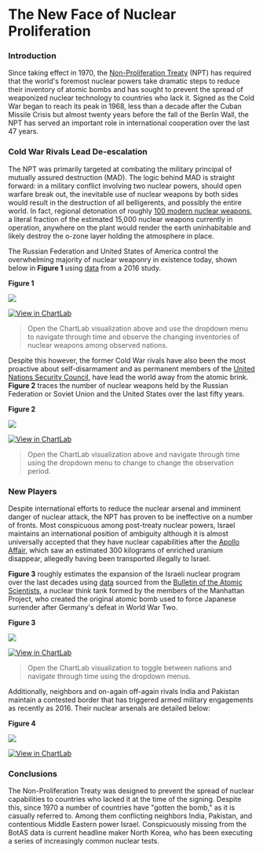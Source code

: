 The New Face of Nuclear Proliferation
===

### Introduction

Since taking effect in 1970, the [Non-Proliferation Treaty](https://www.iaea.org/publications/documents/infcircs/treaty-non-proliferation-nuclear-weapons) 
(NPT) has required that the world's foremost nuclear powers take dramatic steps to reduce their inventory of atomic bombs and has
sought to prevent the spread of weaponized nuclear technology to countries who lack it. Signed as the Cold War began to reach its peak in 1968,
less than a decade after the Cuban Missile Crisis but almost twenty years before the fall of the Berlin Wall, the NPT has 
served an important role in international cooperation over the last 47 years.

### Cold War Rivals Lead De-escalation

The NPT was primarily targeted at combating the military principal of mutually assured destruction (MAD). The logic behind MAD is straight
forward: in a military conflict involving two nuclear powers, should open warfare break out, the inevitable use of nuclear weapons by both
sides would result in the destruction of all belligerents, and possibly the entire world. In fact, regional detonation of 
roughly [100 modern nuclear weapons](https://www.globalzero.org/blog/how-many-nukes-would-it-take-render-earth-uninhabitable),
a literal fraction of the estimated 15,000 nuclear weapons currently in operation, anywhere on the plant would render the earth 
uninhabitable and likely destroy the o-zone layer holding the atmosphere in place.

The Russian Federation and United States of America control the overwhelming majority of nuclear weaponry in existence today,
shown below in **Figure 1** using [data](https://ourworldindata.org/nuclear-weapons/) from a 2016 study.

**Figure 1**

![](Images/nuke-01.png)

[![View in ChartLab](Images/button.png)](https://apps.axibase.com/chartlab/62a380f8/2/#fullscreen)

> Open the ChartLab visualization above and use the dropdown menu to navigate through time and observe the changing inventories
of nuclear weapons among observed nations.

Despite this however, the former Cold War rivals have also been the most proactive about self-disarmament and as permanent 
members of the [United Nations Security Council](http://www.un.org/en/sc/members/), have lead the world away from the atomic brink.
**Figure 2** traces the number of nuclear weapons held by the Russian Federation or Soviet Union and the United States over
the last fifty years.

**Figure 2**

![](Images/nuke-02.png)

[![View in ChartLab](Images/button.png)](https://apps.axibase.com/chartlab/62a380f8/3/#fullscreen)

> Open the ChartLab visualization above and navigate through time using the dropdown menu to change to change the observation
period.

### New Players

Despite international efforts to reduce the nuclear arsenal and imminent danger of nuclear attack, the NPT has proven to be
ineffective on a number of fronts. Most conspicuous among post-treaty nuclear powers, Israel maintains an international position of
ambiguity although it is almost universally accepted that they have nuclear capabilities after the [Apollo Affair](http://nsarchive.gwu.edu/nukevault/ebb565-Was-U.S.-Nuclear-Weapons-Fuel-Diverted-to-Israel/),
which saw an estimated 300 kilograms of enriched uranium disappear, allegedly having been transported illegally to Israel.

**Figure 3** roughly estimates the expansion of the Israeli nuclear program over the last decades using [data](http://thebulletin.org/nuclear-notebook-multimedia)
sourced from the [Bulletin of the Atomic Scientists](http://thebulletin.org/), a nuclear think tank formed by the members
of the Manhattan Project, who created the original atomic bomb used to force Japanese surrender after Germany's defeat in
World War Two.

**Figure 3**

![](Images/nuke-03.png)

[![View in ChartLab](Images/button.png)](https://apps.axibase.com/chartlab/62a380f8/5/#fullscreen)

> Open the ChartLab visualization to toggle between nations and navigate through time using the dropdown menus.

Additionally, neighbors and on-again off-again rivals India and Pakistan maintain a contested border that has triggered armed
military engagements as recently as 2016. Their nuclear arsenals are detailed below:

**Figure 4**

![](Images/nuke-04.png)

[![View in ChartLab](Images/button.png)](https://apps.axibase.com/chartlab/62a380f8/6/#fullscreen)

### Conclusions

The Non-Proliferation Treaty was designed to prevent the spread of nuclear capabilities to countries who lacked it at the time
of the signing. Despite this, since 1970 a number of countries have "gotten the bomb," as it is casually referred to. Among them
conflicting neighbors India, Pakistan, and contentious Middle Eastern power Israel. Conspicuously missing from the BotAS data 
is current headline maker North Korea, who has been executing a series of increasingly common nuclear tests. 
